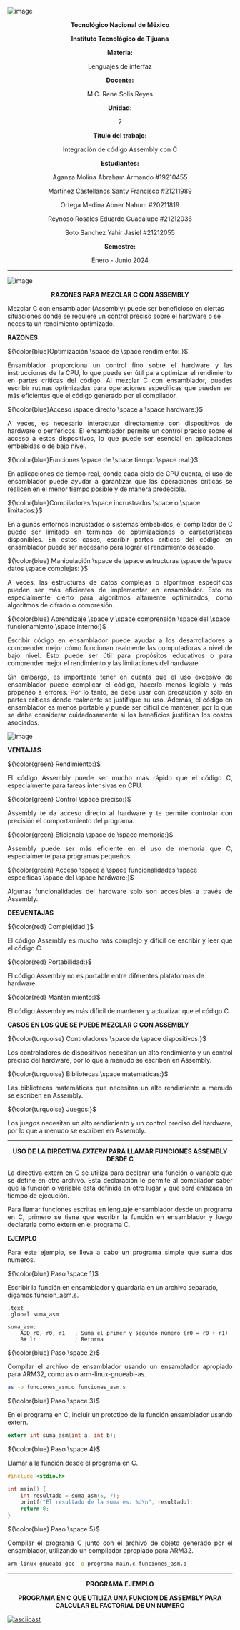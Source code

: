 ![image](https://github.com/tectijuana/24b2expot2arm32-ensambladores/assets/105455890/582911db-c9c2-4f90-ae93-22e2ec76ea6f)


**<p align=center>Tecnológico Nacional de México**</p>
	
**<p align=center>Instituto Tecnológico de Tijuana**</p>

**<p align=center> Materia: </p>**

<p align=center> Lenguajes de interfaz </p>


**<p align=center> Docente: </p>**
<p align=center> M.C. Rene Solis Reyes </p>

**<p align=center> Unidad: </p>**
<p align=center> 2 </p>

**<p align=center> Título del trabajo: </p>**
<p align=center> Integración de código Assembly con C</p>

**<p align=center> Estudiantes: </p>**
<p align=center> Aganza Molina Abraham Armando #19210455 </p>
<p align=center> Martinez Castellanos Santy Francisco #21211989</p>
<p align=center> Ortega Medina Abner Nahum #20211819</p>
<p align=center> Reynoso Rosales Eduardo Guadalupe #21212036</p>
<p align=center> Soto Sanchez Yahir Jasiel #21212055</p>


**<p align=center> Semestre:</p>**
<p align=center> Enero - Junio 2024</p>
	

---------------------------------------------------------------------------------------------------------------------------------------------------------------------------------------------------------------------------------------------------------
![image](https://github.com/tectijuana/24b2expot2arm32-ensambladores/assets/105455890/31fa7859-f664-48e6-9b8b-e79ff9b1d46f)
**<p align=center>RAZONES PARA MEZCLAR C CON ASSEMBLY</P>**


Mezclar C con ensamblador (Assembly) puede ser beneficioso en ciertas situaciones donde se requiere un control preciso sobre el hardware o se necesita un rendimiento optimizado.

**RAZONES**

${\color{blue}Optimización  \space  de  \space rendimiento: }$
<p align=justify> Ensamblador proporciona un control fino sobre el hardware y las instrucciones de la CPU, lo que puede ser útil para optimizar el rendimiento en partes críticas del código. Al mezclar C con ensamblador, puedes escribir rutinas optimizadas para operaciones específicas que pueden ser más eficientes que el código generado por el compilador. </p> 

${\color{blue}Acceso  \space  directo  \space a \space hardware:}$
<p align=justify>A veces, es necesario interactuar directamente con dispositivos de hardware o periféricos. El ensamblador permite un control preciso sobre el acceso a estos dispositivos, lo que puede ser esencial en aplicaciones embebidas o de bajo nivel.</p>

${\color{blue}Funciones  \space  de  \space tiempo \space real:}$
<p align=justify> En aplicaciones de tiempo real, donde cada ciclo de CPU cuenta, el uso de ensamblador puede ayudar a garantizar que las operaciones críticas se realicen en el menor tiempo posible y de manera predecible.  </p>

${\color{blue}Compiladores  \space incrustrados  \space o \space limitados:}$
<p align=justify>En algunos entornos incrustados o sistemas embebidos, el compilador de C puede ser limitado en términos de optimizaciones o características disponibles. En estos casos, escribir partes críticas del código en ensamblador puede ser necesario para lograr el rendimiento deseado.</p>

${\color{blue} Manipulación \space de  \space estructuras \space de \space datos \space complejas: }$

<p align=justify>A veces, las estructuras de datos complejas o algoritmos específicos pueden ser más eficientes de implementar en ensamblador. Esto es especialmente cierto para algoritmos altamente optimizados, como algoritmos de cifrado o compresión.</p>

${\color{blue} Aprendizaje \space y  \space comprensión \space del \space funcionamiento \space interno:}$
<p align=justify>Escribir código en ensamblador puede ayudar a los desarrolladores a comprender mejor cómo funcionan realmente las computadoras a nivel de bajo nivel. Esto puede ser útil para propósitos educativos o para comprender mejor el rendimiento y las limitaciones del hardware. </p>

<p align=justify>Sin embargo, es importante tener en cuenta que el uso excesivo de ensamblador puede complicar el código, hacerlo menos legible y más propenso a errores. Por lo tanto, se debe usar con precaución y solo en partes críticas donde realmente se justifique su uso. Además, el código en ensamblador es menos portable y puede ser difícil de mantener, por lo que se debe considerar cuidadosamente si los beneficios justifican los costos asociados.</p>

![image](https://github.com/tectijuana/24b2expot2arm32-ensambladores/assets/105455890/79e32226-8651-4cf3-b3e3-6cb7ad7c454c)


**VENTAJAS**

${\color{green} Rendimiento:}$
<p align=justify>El código Assembly puede ser mucho más rápido que el código C, especialmente para tareas intensivas en CPU. </p>

${\color{green} Control \space preciso:}$
<p align=justify>Assembly te da acceso directo al hardware y te permite controlar con precisión el comportamiento del programa.</p>

${\color{green} Eficiencia \space de \space memoria:}$
<p align=justify>Assembly puede ser más eficiente en el uso de memoria que C, especialmente para programas pequeños.</p>

${\color{green} Acceso \space a \space funcionalidades \space especificas \space del \space hardware:}$
<p align=justify>Algunas funcionalidades del hardware solo son accesibles a través de Assembly. </p>



**DESVENTAJAS**

${\color{red} Complejidad:}$
<p align=justify>El código Assembly es mucho más complejo y difícil de escribir y leer que el código C. </p>

${\color{red} Portabilidad:}$
<p align=jusfify>El código Assembly no es portable entre diferentes plataformas de hardware.</p>


${\color{red} Mantenimiento:}$
<p align=justify>El código Assembly es más difícil de mantener y actualizar que el código C.</p>

**CASOS EN LOS QUE SE PUEDE MEZCLAR C CON ASSEMBLY**

${\color{turquoise} Controladores \space de \space dispositivos:}$
<p align=justify>Los controladores de dispositivos necesitan un alto rendimiento y un control preciso del hardware, por lo que a menudo se escriben en Assembly.</p>


${\color{turquoise} Bibliotecas \space matematicas:}$
<p align=justify>Las bibliotecas matemáticas que necesitan un alto rendimiento a menudo se escriben en Assembly.</p>

${\color{turquoise} Juegos:}$
<p align=justify>Los juegos necesitan un alto rendimiento y un control preciso del hardware, por lo que a menudo se escriben en Assembly. </p>

----------------------------------------------------------------------------------------------------------------------------------------------------------------------------------------------------------------------------------------------------------------------------------------------
**<p align=center>USO DE LA DIRECTIVA ***EXTERN*** PARA LLAMAR FUNCIONES ASSEMBLY DESDE C</P>**
<p align=justify> La directiva extern en C se utiliza para declarar una función o variable que se define en otro archivo. Esta declaración le permite al compilador saber que la función o variable está definida en otro lugar y que será enlazada en tiempo de ejecución.</p>

<p align=justify>Para llamar funciones escritas en lenguaje ensamblador desde un programa en C, primero se tiene que escribir la función en ensamblador y luego declararla como extern en el programa C.</p>

**EJEMPLO**
<p align=justify>Para este ejemplo, se lleva a cabo un programa simple que suma dos numeros.</p>

${\color{blue} Paso \space 1}$

<p align-justify>Escribir la función en ensamblador y guardarla en un archivo separado, digamos funcion_asm.s.</P>

```assembly
.text
.global suma_asm

suma_asm:
    ADD r0, r0, r1   ; Suma el primer y segundo número (r0 = r0 + r1)
    BX lr            ; Retorna

```

${\color{blue} Paso \space 2}$

<p align=justify>Compilar el archivo de ensamblador usando un ensamblador apropiado para ARM32, como as o arm-linux-gnueabi-as.</p>

```bash
as -o funciones_asm.o funciones_asm.s
```

${\color{blue} Paso \space 3}$

<p align=justify>En el programa en C, incluir un prototipo de la función ensamblador usando extern.</p>

```c
extern int suma_asm(int a, int b);
```

${\color{blue} Paso \space 4}$

<p align=justify>Llamar a la función desde el programa en C.</p>

```c
#include <stdio.h>

int main() {
    int resultado = suma_asm(5, 7);
    printf("El resultado de la suma es: %d\n", resultado);
    return 0;
}
```

${\color{blue} Paso \space 5}$

<p align=justify>Compilar el programa C junto con el archivo de objeto generado por el ensamblador, utilizando un compilador apropiado para ARM32. </p>

```bash
arm-linux-gnueabi-gcc -o programa main.c funciones_asm.o
```
-----------------------------------------------------------------------------------------------------------------------------------------------------------------------------------------------------------------------

**<p align=center>PROGRAMA EJEMPLO</p>**
**<p align=center>PROGRAMA EN C QUE UTILIZA UNA FUNCION DE ASSEMBLY PARA CALCULAR EL FACTORIAL DE UN NUMERO</p>**

[![asciicast](https://asciinema.org/a/WHlAFnEWPIvS7G7y972oLpZWo.svg)](https://asciinema.org/a/WHlAFnEWPIvS7G7y972oLpZWo)
